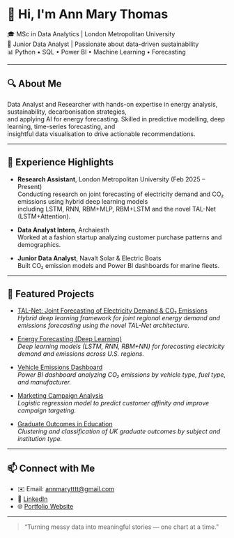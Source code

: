 # 👋 Hi, I'm Ann Mary Thomas

🎓 MSc in Data Analytics | London Metropolitan University  
💼 Junior Data Analyst | Passionate about data-driven sustainability  
📊 Python • SQL • Power BI • Machine Learning • Forecasting

---

## 🔍 About Me  
Data Analyst and Researcher with hands-on expertise in energy analysis, sustainability, decarbonisation strategies,  
and applying AI for energy forecasting. Skilled in predictive modelling, deep learning, time-series forecasting, and  
insightful data visualisation to drive actionable recommendations.

---

## 💼 Experience Highlights
- **Research Assistant**, London Metropolitan University (Feb 2025 – Present)  
  Conducting research on joint forecasting of electricity demand and CO₂ emissions using hybrid deep learning models  
  including LSTM, RNN, RBM+MLP, RBM+LSTM and the novel TAL-Net (LSTM+Attention).

- **Data Analyst Intern**, Archaiesth  
  Worked at a fashion startup analyzing customer purchase patterns and demographics.

- **Junior Data Analyst**, Navalt Solar & Electric Boats  
  Built CO₂ emission models and Power BI dashboards for marine fleets.

---

## 🚀 Featured Projects
- [TAL-Net: Joint Forecasting of Electricity Demand & CO₂ Emissions](https://github.com/Ann-Mary-Thomas/talnet-usa-energy-co2)  
  *Hybrid deep learning framework for joint regional energy demand and emissions forecasting using the novel TAL-Net architecture.*

- [Energy Forecasting (Deep Learning)](https://github.com/Ann-Mary-Thomas/energy-forecasting-usa)  
  *Deep learning models (LSTM, RNN, RBM+NN) for forecasting electricity demand and emissions across U.S. regions.*

- [Vehicle Emissions Dashboard](https://github.com/ann-1999-byte/vehicle-emissions-dashboard)  
  *Power BI dashboard analyzing CO₂ emissions by vehicle type, fuel type, and manufacturer.*

- [Marketing Campaign Analysis](https://github.com/ann-1999-byte/marketing-campaign-analysis)  
  *Logistic regression model to predict customer affinity and improve campaign targeting.*

- [Graduate Outcomes in Education](https://github.com/ann-1999-byte/graduate-outcomes-analysis)  
  *Clustering and classification of UK graduate outcomes by subject and institution type.*

---


## 📫 Connect with Me  
- ✉️ Email: [annmarytttt@gmail.com](mailto:annmarytttt@gmail.com)  
- 🔗 [LinkedIn](https://www.linkedin.com/in/ann-mary-thomas-6272aa200)  
- 🌐 [Portfolio Website](https://ann-mary-thomas.github.io)

---

> “Turning messy data into meaningful stories — one chart at a time.”
